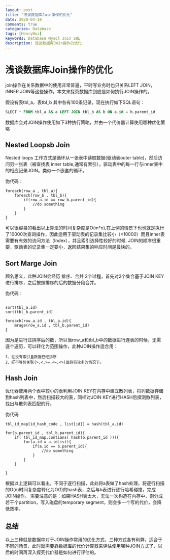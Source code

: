 ```yaml
---
layout: post
title: "浅谈数据库Join操作的优化"
date: 2020-04-18
comments: true
categories: Database
tags: [HenryHui]
keywords: Database Mysql Join SQL
description: 浅谈数据库Join操作的优化
---
```



# 浅谈数据库Join操作的优化
   join操作在关系数据中的使用非常普遍，平时写业务时也只关系LEFT JOIN，INNER JOIN等这些操作，本文来探究数据库到底是如何执行JOIN操作的。

假设有表tbl_a，表tbl_b 其中各有100条记录，现在执行如下SQL语句：

````sql
SLECT * FROM tbl_a AS a LEFT JOIN tbl_b AS b ON a.id = b.parent_id
````

数据库会对JOIN操作使用如下3种执行策略，并由一个代价器计算使用哪种优化策略

## Nested Loopsb Join

Nested loops 工作方式是循环从一张表中读取数据(驱动表outer table)，然后访问另一张表（被查找表 inner table,通常有索引）。驱动表中的每一行与inner表中的相应记录JOIN。类似一个嵌套的循环。

伪代码：
````
foreach(row_a , tbl_a){
    foreach(row_b , tbl_b){
        if(row_a.id == row_b.parent_id){
            //do something
        }
    }
}
````
可以很容易的看出以上算法的时间复杂度是O(m*n),在上例的情景下也也就是执行了10000次查询操作，因此适用于驱动表的记录集比较小（<10000）而且inner表需要有有效的访问方法（Index），并且索引选择性较好的时候.
JOIN的顺序很重要，驱动表的记录集一定要小，返回结果集的响应时间是最快的。



## Sort Marge Join

顾名思义，此种JOIN会经历 排序、合并 2个过程，首先对2个集合基于JOIN KEY进行排序，之后按照排序的后的数据分段合并。

伪代码：
````

sort(tbl_a.id)
sort(tbl_b.parent_id)

foreach(row_a.id , tbl_a.id){
    mrage(row_a.id , tbl_b.parent_id)
}
````
因为是进行过排序后的数，所以当row_a和tbl_b中的数据进行连表的时候，无需逐个遍历，可以转化为范围操作，此种JOIN操作适合用：
````
1、在没有索引且数据已经排序
2、好不等价关联(>,<,>=,<=,<>)运算符较多的情况下。
````


## Hash Join
优化器使用两个表中较小的表利用JOIN KEY在内存中建立散列表，将列数据存储到hash列表中，然后扫描较大的表，同样对JOIN KEY进行HASH后探测散列表，找出与散列表匹配的行。

伪代码
````
tbl_id_map[id_hash_code , list[id]] = hash(tbl_a.id)

for(b.parent_id , tbl_b.parent_id){
    if( tbl_id_map.contians( hash(b.parent_id ))){
        for(a.id = a.idList){
            if(a.id == b.parent_id){
                //do something
            }
        }
    }

}
````
根据以上逻辑可以看出，不同于逐行扫描，此处将a表做了hash处理，将逐行扫描的O(n)时间复杂度转化为O(1)的hash表，之后与b表进行逐行哈希碰撞，完成JOIN操作。
需要注意的是：如果HASH表太大，无法一次构造在内存中，则分成若干个partition，写入磁盘的temporary segment，则会多一个写的代价，会降低效率。

## 总结

以上三种就是数据中对于JOIN操作常用的优化方式，三种方式各有利弊，适合于不同的场景，此时就需要靠数据库的代价计算器来评估使用哪种JOIN方式了，以后的时间再深入探究代价器是如何进行评估的。